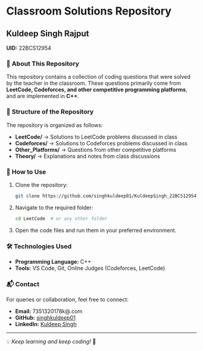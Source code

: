 # Classroom Solutions Repository

## Kuldeep Singh Rajput
**UID:** 22BCS12954

### 📌 About This Repository
This repository contains a collection of coding questions that were solved by the teacher in the classroom. These questions primarily come from **LeetCode, Codeforces, and other competitive programming platforms**, and are implemented in **C++**.

### 📂 Structure of the Repository
The repository is organized as follows:

- **LeetCode/** → Solutions to LeetCode problems discussed in class
- **Codeforces/** → Solutions to Codeforces problems discussed in class
- **Other_Platforms/** → Questions from other competitive platforms
- **Theory/** → Explanations and notes from class discussions

### 🚀 How to Use
1. Clone the repository:
   ```sh
   git clone https://github.com/singhkuldeep01/KuldeepSingh_22BCS12954.git
   ```
2. Navigate to the required folder:
   ```sh
   cd LeetCode  # or any other folder
   ```
3. Open the code files and run them in your preferred environment.

### 🛠️ Technologies Used
- **Programming Language:** C++
- **Tools:** VS Code, Git, Online Judges (Codeforces, LeetCode)

### 📬 Contact
For queries or collaboration, feel free to connect:
- **Email:** 7351320178k@.com
- **GitHub:** [singhkuldeep01 ](https://github.com/singhkuldeep01)
- **LinkedIn:** [Kuldeep Singh](https://www.linkedin.com/in/kuldeep-singh-rajput-095a282b7/)

---
💡 _Keep learning and keep coding!_ 🚀

